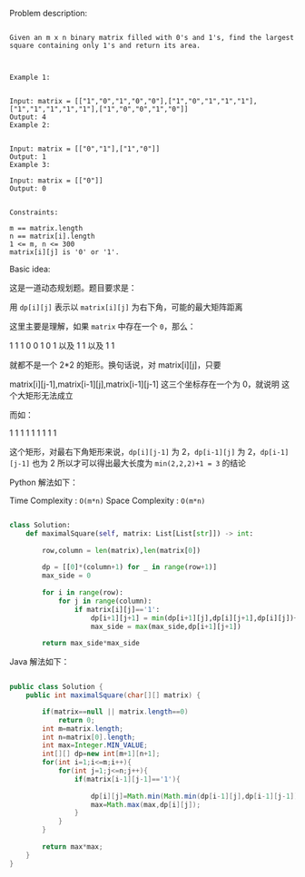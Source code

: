 
Problem description:

```

Given an m x n binary matrix filled with 0's and 1's, find the largest square containing only 1's and return its area.

 

Example 1:


Input: matrix = [["1","0","1","0","0"],["1","0","1","1","1"],["1","1","1","1","1"],["1","0","0","1","0"]]
Output: 4
Example 2:


Input: matrix = [["0","1"],["1","0"]]
Output: 1
Example 3:

Input: matrix = [["0"]]
Output: 0
 

Constraints:

m == matrix.length
n == matrix[i].length
1 <= m, n <= 300
matrix[i][j] is '0' or '1'.

```

Basic idea:

这是一道动态规划题。题目要求是：

用 `dp[i][j]` 表示以 `matrix[i][j]` 为右下角，可能的最大矩阵距离

这里主要是理解，如果 `matrix` 中存在一个 `0`，那么：

1 1      1 0      0 1
0 1 以及 1 1 以及  1 1 

就都不是一个 2*2 的矩形。换句话说，对 matrix[i][j]，只要

matrix[i][j-1],matrix[i-1][j],matrix[i-1][j-1] 这三个坐标存在一个为 0，就说明
这个大矩形无法成立

而如：

1 1 1
1 1 1
1 1 1

这个矩形，对最右下角矩形来说，`dp[i][j-1]` 为 2，`dp[i-1][j]` 为 2，`dp[i-1][j-1]` 也为 2
所以才可以得出最大长度为 `min(2,2,2)+1 = 3` 的结论

Python 解法如下：

Time Complexity : `O(m*n)`
Space Complexity : `O(m*n)`

```Python

class Solution:
    def maximalSquare(self, matrix: List[List[str]]) -> int:
        
        row,column = len(matrix),len(matrix[0])
        
        dp = [[0]*(column+1) for _ in range(row+1)]
        max_side = 0
        
        for i in range(row):
            for j in range(column):
                if matrix[i][j]=='1':
                    dp[i+1][j+1] = min(dp[i+1][j],dp[i][j+1],dp[i][j])+1
                    max_side = max(max_side,dp[i+1][j+1])
        
        return max_side*max_side

```

Java 解法如下：

```Java

public class Solution {
    public int maximalSquare(char[][] matrix) {

        if(matrix==null || matrix.length==0)
            return 0;
        int m=matrix.length;
        int n=matrix[0].length;
        int max=Integer.MIN_VALUE;
        int[][] dp=new int[m+1][n+1];
        for(int i=1;i<=m;i++){
            for(int j=1;j<=n;j++){
                if(matrix[i-1][j-1]=='1'){
        
                    dp[i][j]=Math.min(Math.min(dp[i-1][j],dp[i-1][j-1]),dp[i][j-1])+1;
                    max=Math.max(max,dp[i][j]);
                }
            }
        }
        
        return max*max;
    }
}

```